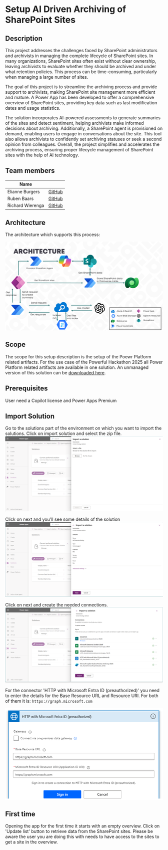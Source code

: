 

# Setup AI Driven Archiving of SharePoint Sites

## Description
This project addresses the challenges faced by SharePoint administrators and archivists in managing the complete lifecycle of SharePoint sites. In many organizations, SharePoint sites often exist without clear ownership, leaving archivists to evaluate whether they should be archived and under what retention policies. This process can be time-consuming, particularly when managing a large number of sites.

The goal of this project is to streamline the archiving process and provide support to archivists, making SharePoint site management more efficient and mature. A Power App has been developed to offer a comprehensive overview of SharePoint sites, providing key data such as last modification dates and usage statistics.

The solution incorporates AI-powered assessments to generate summaries of the sites and detect sentiment, helping archivists make informed decisions about archiving. Additionally, a SharePoint agent is provisioned on demand, enabling users to engage in conversations about the site. This tool also allows archivists to confidently set archiving statuses or seek a second opinion from colleagues.
Overall, the project simplifies and accelerates the archiving process, ensuring proper lifecycle management of SharePoint sites with the help of AI technology.


## Team members

|Name|| 
|---|---|
|Elianne Burgers | [GitHub](https://github.com/Dutchy365) |
|Ruben Baars| [GitHub](https://github.com/RubenB078)|
|Richard Wierenga| [GitHub](https://github.com/richardwie) |

## Architecture
The architecture which supports this process:

![Architecture](./assets/architecture.png)



## Scope
The scope for this setup description is the setup of the Poewr Platform related artifacts. 
For the use case of the Powerful Hackathon 2025 all Power Platform related artifacts are available in one solution.
An unmanaged version of this solution can be [downloaded here]().

## Prerequisites
User need a Copilot license and Power Apps Premium


## Import Solution
Go to the solutions part of the environment on which you want to import the solutions.
Click on import solution and select the zip file.
![Select the solution to import](./assets/1-selectfile.png)

Click on next and you'll see some details of the solution
![Solution details](./assets/2-solutiondetails.png)

Click on next and create the needed connections.
![Select the solution to import](./assets/3-connections.png)

For the connector 'HTTP with Microsoft Entra ID (preauthorized)' you need to enter the details for the Base Resource URL and Resource URI.
For both of them it is: `https://graph.microsoft.com`

![HTTP](./assets/4-http.png)


## First time
Opening the app for the first time it starts with an empty overview.
Click on 'Update list' button to retrieve data from the SharePoint sites.
Please be aware the user you are doing this with needs to have access to the sites to get a site in the overview.






